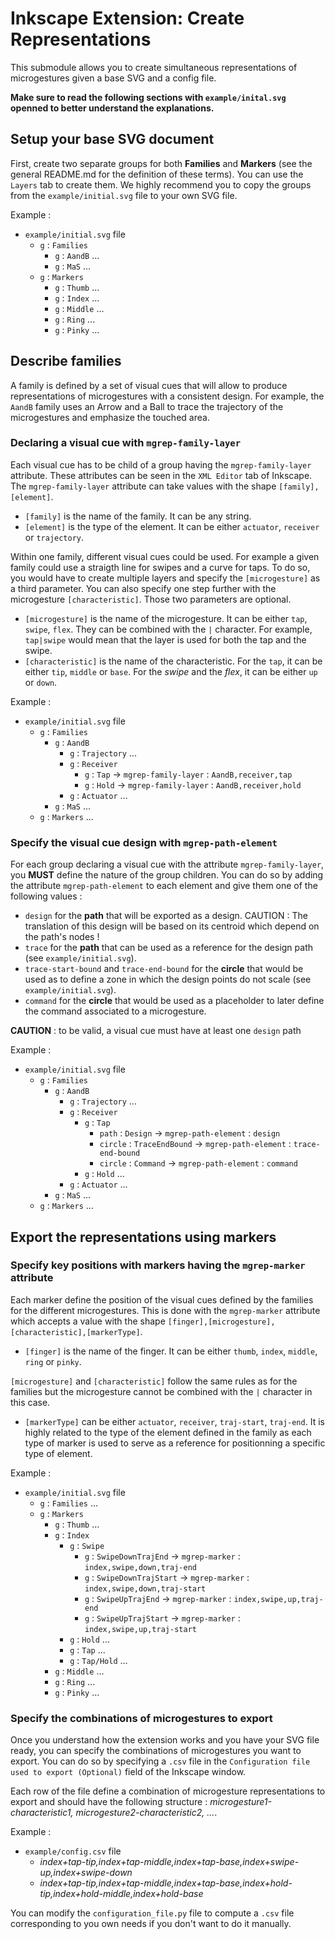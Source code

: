 # Inkscape Extension: Create Representations

This submodule allows you to create simultaneous representations of microgestures given a base SVG and a config file.

**Make sure to read the following sections with `example/inital.svg` openned to better understand the explanations.**

## Setup your base SVG document
First, create two separate groups for both **Families** and **Markers** (see the general README.md for the definition of these terms). You can use the `Layers` tab to create them. We highly recommend you to copy the groups from the `example/initial.svg` file to your own SVG file.

Example :

- `example/initial.svg` file
  - `g` : `Families`
    - `g` : `AandB` ...
    - `g` : `MaS` ...	
  - `g` : `Markers`
    - `g` : `Thumb` ...
    - `g` : `Index` ...
    - `g` : `Middle` ...
    - `g` : `Ring` ...
    - `g` : `Pinky` ...

## Describe families

A family is defined by a set of visual cues that will allow to produce representations of microgestures with a consistent design. For example, the `AandB` family uses an Arrow and a Ball to trace the trajectory of the microgestures and emphasize the touched area.

### Declaring a visual cue with `mgrep-family-layer`

Each visual cue has to be child of a group having the `mgrep-family-layer` attribute. These attributes can be seen in the `XML Editor` tab of Inkscape. The `mgrep-family-layer` attribute can take values with the shape `[family],[element]`.

* `[family]` is the name of the family. It can be any string.	
* `[element]` is the type of the element. It can be either `actuator`, `receiver` or `trajectory`.

Within one family, different visual cues could be used. For example a given family could use a straigth line for swipes and a curve for taps. To do so, you would have to create multiple layers and specify the `[microgesture]` as a third parameter. You can also specify one step further with the microgesture `[characteristic]`. Those two parameters are optional.

* `[microgesture]` is the name of the microgesture. It can be either `tap`, `swipe`, `flex`. They can be combined with the `|` character. For example, `tap|swipe` would mean that the layer is used for both the tap and the swipe.
* `[characteristic]` is the name of the characteristic. For the `tap`, it can be either `tip`, `middle` or `base`. For the *swipe* and the *flex*, it can be either `up` or `down`.

Example :

- `example/initial.svg` file
  - `g` : `Families`
    - `g` : `AandB`
      - `g` : `Trajectory` ...
      - `g` : `Receiver`
        - `g` : `Tap` -> `mgrep-family-layer` : `AandB,receiver,tap`
        - `g` : `Hold` -> `mgrep-family-layer` : `AandB,receiver,hold`
      - `g` : `Actuator` ...
    - `g` : `MaS` ...
  - `g` : `Markers` ...

### Specify the visual cue design with `mgrep-path-element`

For each group declaring a visual cue with the attribute `mgrep-family-layer`, you **MUST** define the nature of the group children. You can do so by adding the attribute `mgrep-path-element` to each element and give them one of the following values :
* `design` for the **path** that will be exported as a design. CAUTION : The translation of this design will be based on its centroid which depend on the path's nodes !
* `trace` for the **path** that can be used as a reference for the design path (see `example/initial.svg`).
* `trace-start-bound` and `trace-end-bound` for the **circle** that would be used as to define a zone in which the design points do not scale (see `example/initial.svg`).
* `command` for the **circle** that would be used as a placeholder to later define the command associated to a microgesture.

**CAUTION** : to be valid, a visual cue must have at least one `design` path

Example :

- `example/initial.svg` file
  - `g` : `Families`
    - `g` : `AandB`
      - `g` : `Trajectory` ...
      - `g` : `Receiver`
        - `g` : `Tap`
          - `path` : `Design` -> `mgrep-path-element` : `design`	
          - `circle` : `TraceEndBound` -> `mgrep-path-element` : `trace-end-bound`
          - `circle` : `Command` -> `mgrep-path-element` : `command`
        - `g` : `Hold` ...
      - `g` : `Actuator` ...
    - `g` : `MaS` ...
  - `g` : `Markers` ...

## Export the representations using markers

### Specify key positions with markers having the `mgrep-marker` attribute

Each marker define the position of the visual cues defined by the families for the different microgestures. This is done with the `mgrep-marker` attribute which accepts a value with the shape `[finger],[microgesture],[characteristic],[markerType]`. 

- `[finger]` is the name of the finger. It can be either `thumb`, `index`, `middle`, `ring` or `pinky`.

`[microgesture]` and `[characteristic]` follow the same rules as for the families but the microgesture cannot be combined with the `|` character in this case. 

- `[markerType]` can be either `actuator`, `receiver`, `traj-start`, `traj-end`. It is highly related to the type of the element defined in the family as each type of marker is used to serve as a reference for positionning a specific type of element.

Example :

- `example/initial.svg` file
  - `g` : `Families` ...	
  - `g` : `Markers`
    - `g` : `Thumb` ...
    - `g` : `Index` 
        - `g` : `Swipe`
            - `g` : `SwipeDownTrajEnd` -> `mgrep-marker` : `index,swipe,down,traj-end`
            - `g` : `SwipeDownTrajStart` -> `mgrep-marker` : `index,swipe,down,traj-start`
            - `g` : `SwipeUpTrajEnd` -> `mgrep-marker` : `index,swipe,up,traj-end`
            - `g` : `SwipeUpTrajStart` -> `mgrep-marker` : `index,swipe,up,traj-start`
        - `g` : `Hold` ...
        - `g` : `Tap` ...
        - `g` : `Tap/Hold` ...
    - `g` : `Middle` ...
    - `g` : `Ring` ...
    - `g` : `Pinky` ...

### Specify the combinations of microgestures to export
Once you understand how the extension works and you have your SVG file ready, you can specify the combinations of microgestures you want to export. You can do so by specifying a `.csv` file in the `Configuration file used to export (Optional)` field of the Inkscape window. 

Each row of the file define a combination of microgesture representations to export and should have the following structure : *microgesture1-characteristic1, microgesture2-characteristic2, ...*.

Example :

- `example/config.csv` file
    - *index+tap-tip,index+tap-middle,index+tap-base,index+swipe-up,index+swipe-down*
    - *index+tap-tip,index+tap-middle,index+tap-base,index+hold-tip,index+hold-middle,index+hold-base*

You can modify the `configuration_file.py` file to compute a `.csv` file corresponding to you own needs if you don't want to do it manually.